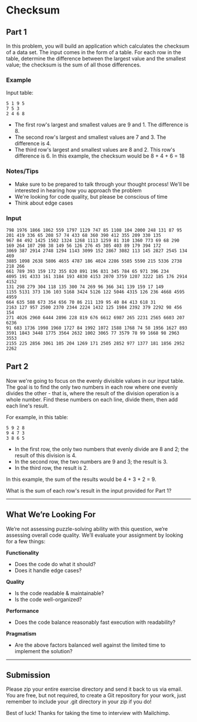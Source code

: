 # Checksum

## Part 1

In this problem, you will build an application which calculates the checksum of a data set. The input comes in the form of a table. For each row in the table, determine the difference between the largest value and the smallest value; the checksum is the sum of all those differences.

### Example
Input table:
```
5 1 9 5
7 5 3
2 4 6 8
```

* The first row's largest and smallest values are 9 and 1. The difference is 8.
* The second row's largest and smallest values are 7 and 3. The difference is 4.
* The third row's largest and smallest values are 8 and 2. This row's difference is 6.
In this example, the checksum would be 8 + 4 + 6 = 18


### Notes/Tips
* Make sure to be prepared to talk through your thought process! We'll be interested in hearing how you approach the problem
* We're looking for code quality, but please be conscious of time
* Think about edge cases

### Input
```
798 1976 1866 1862 559 1797 1129 747 85 1108 104 2000 248 131 87 95
201 419 336 65 208 57 74 433 68 360 390 412 355 209 330 135
967 84 492 1425 1502 1324 1268 1113 1259 81 310 1360 773 69 68 290
169 264 107 298 38 149 56 126 276 45 305 403 89 179 394 172
3069 387 2914 2748 1294 1143 3099 152 2867 3082 113 145 2827 2545 134 469
3885 1098 2638 5806 4655 4787 186 4024 2286 5585 5590 215 5336 2738 218 266
661 789 393 159 172 355 820 891 196 831 345 784 65 971 396 234
4095 191 4333 161 3184 193 4830 4153 2070 3759 1207 3222 185 176 2914 4152
131 298 279 304 118 135 300 74 269 96 366 341 139 159 17 149
1155 5131 373 136 103 5168 3424 5126 122 5046 4315 126 236 4668 4595 4959
664 635 588 673 354 656 70 86 211 139 95 40 84 413 618 31
2163 127 957 2500 2370 2344 2224 1432 125 1984 2392 379 2292 98 456 154
271 4026 2960 6444 2896 228 819 676 6612 6987 265 2231 2565 6603 207 6236
91 683 1736 1998 1960 1727 84 1992 1072 1588 1768 74 58 1956 1627 893
3591 1843 3448 1775 3564 2632 1002 3065 77 3579 78 99 1668 98 2963 3553
2155 225 2856 3061 105 204 1269 171 2505 2852 977 1377 181 1856 2952 2262
```


## Part 2

Now we're going to focus on the evenly divisible values in our input table. The goal is to find the only two numbers in each row where one evenly divides the other - that is, where the result of the division operation is a whole number. Find these numbers on each line, divide them, then add each line's result.

For example, in this table:

```
5 9 2 8
9 4 7 3
3 8 6 5
```

* In the first row, the only two numbers that evenly divide are 8 and 2; the result of this division is 4.
* In the second row, the two numbers are 9 and 3; the result is 3.
* In the third row, the result is 2.

In this example, the sum of the results would be 4 + 3 + 2 = 9.

What is the sum of each row's result in the input provided for Part 1?

---

## What We’re Looking For
We’re not assessing puzzle-solving ability with this question, we’re assessing overall code quality. We’ll evaluate your assignment by looking for a few things:


**Functionality**
* Does the code do what it should?
* Does it handle edge cases?
  
**Quality**
* Is the code readable & maintainable?
* Is the code well-organized?

**Performance**
* Does the code balance reasonably fast execution with readability?

**Pragmatism**
* Are the above factors balanced well against the limited time to implement the solution?

---
## Submission
Please zip your entire exercise directory and send it back to us via email. You are free, but not required, to create a Git repository for your work, just remember to include your .git directory in your zip if you do!


Best of luck! Thanks for taking the time to interview with Mailchimp.